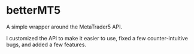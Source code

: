 # betterMT5
A simple wrapper around the MetaTrader5 API.

I customized the API to make it easier to use, fixed a few counter-intuitive bugs, and added a few features.

